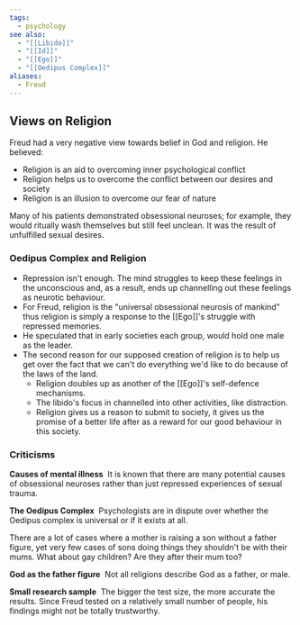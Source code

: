 ```yaml
---
tags:
  - psychology
see also:
  - "[[Libido]]"
  - "[[Id]]"
  - "[[Ego]]"
  - "[[Oedipus Complex]]"
aliases:
  - Freud
---
```

## Views on Religion

Freud had a very negative view towards belief in God and religion.
He believed:

- Religion is an aid to overcoming inner psychological conflict
- Religion helps us to overcome the conflict between our desires and society
- Religion is an illusion to overcome our fear of nature

Many of his patients demonstrated obsessional neuroses; for example, they would ritually wash themselves but still feel unclean. It was the result of unfulfilled sexual desires.

### Oedipus Complex and Religion

- Repression isn't enough. The mind struggles to keep these feelings in the unconscious and, as a result, ends up channelling out these feelings as neurotic behaviour.
- For Freud, religion is the "universal obsessional neurosis of mankind" thus religion is simply a response to the [[Ego]]'s struggle with repressed memories.
- He speculated that in early societies each group, would hold one male as the leader.
- The second reason for our supposed creation of religion is to help us get over the fact that we can't do everything we'd like to do because of the laws of the land.
  - Religion doubles up as another of the [[Ego]]'s self-defence mechanisms.
  - The libido's focus in channelled into other activities, like distraction.
  - Religion gives us a reason to submit to society, it gives us the promise of a better life after as a reward for our good behaviour in this society.

### Criticisms

**Causes of mental illness** 
It is known that there are many potential causes of obsessional neuroses rather than just repressed experiences of sexual trauma.

**The Oedipus Complex** 
Psychologists are in dispute over whether the Oedipus complex is universal or if it exists at all.

There are a lot of cases where a mother is raising a son without a father figure, yet very few cases of sons doing things they shouldn't be with their mums. What about gay children? Are they after their mum too?

**God as the father figure** 
Not all religions describe God as a father, or male.

**Small research sample** 
The bigger the test size, the more accurate the results. Since Freud tested on a relatively small number of people, his findings might not be totally trustworthy.
